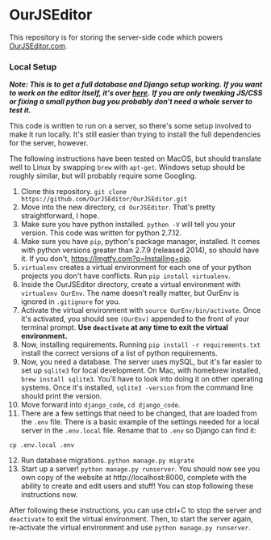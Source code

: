 # OurJSEditor
This repository is for storing the server-side code which powers [OurJSEditor.com](https://ourjseditor.com).

### Local Setup
***Note: This is to get a full database and Django setup working.***
***If you want to work on the editor itself, it's over [here](https://github.com/OurJSEditor/jstinker).***
***If you are only tweaking JS/CSS or fixing a small python bug you probably don't need a whole server to test it.***

This code is written to run on a server, so there's some setup involved to make it run locally. It's still easier than trying to install the full dependencies for the server, however.

The following instructions have been tested on MacOS, but should translate well to Linux by swapping `brew` with `apt-get`.
Windows setup should be roughly similar, but will probably require some Googling.
1. Clone this repository. `git clone https://github.com/OurJSEditor/OurJSEditor.git`
2. Move into the new directory, `cd OurJSEditor`. That's pretty straightforward, I hope.
3. Make sure you have python installed. `python -V` will tell you your version. This code was written for python 2.7.12.
4. Make sure you have `pip`, python's package manager, installed. It comes with python versions greater than 2.7.9 (released 2014), so should have it. If you don't, https://lmgtfy.com?q=Installing+pip.
5. `virtualenv` creates a virtual environment for each one of your python projects you don't have conflicts. Run `pip install virtualenv`.
6. Inside the OurJSEditor directory, create a virtual environment with `virtualenv OurEnv`. The name doesn't really matter, but OurEnv is ignored in `.gitignore` for you.
7. Activate the virtual environment with `source OurEnv/bin/activate`. Once it's activated, you should see `(OurEnv)` appended to the front of your terminal prompt. **Use `deactivate` at any time to exit the virtual environment.**
8. Now, installing requirements. Running `pip install -r requirements.txt` install the correct versions of a list of python requirements.
9. Now, you need a database. The server uses mySQL, but it's far easier to set up `sqlite3` for local development. On Mac, with homebrew installed, `brew install sqlite3`. You'll have to look into doing it on other operating systems. Once it's installed, `sqlite3 -version` from the command line should print the version.
10. Move forward into `django_code`, `cd django_code`.
11. There are a few settings that need to be changed, that are loaded from the `.env` file. There is a basic example of the settings needed for a local server in the `.env.local` file. Rename that to `.env` so Django can find it:
```
cp .env.local .env
```
12. Run database migrations. `python manage.py migrate`
13. Start up a server! `python manage.py runserver`. You should now see you own copy of the website at http://localhost:8000, complete with the ability to create and edit users and stuff! You can stop following these instructions now.

After following these instructions, you can use ctrl+C to stop the server and `deactivate` to exit the virtual environment.
Then, to start the server again, re-activate the virtual environment and use `python manage.py runserver`.
